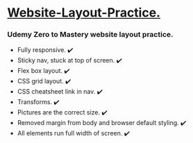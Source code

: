 <h1><ins> Website-Layout-Practice.</ins></h1>

<h3>Udemy Zero to Mastery website layout practice.</h3>

<ul>
  <li>Fully responsive. ✔️</li>
  <li>Sticky nav, stuck at top of screen. ✔️</li>
  <li>Flex box layout. ✔️</li>
  <li>CSS grid layout. ✔️</li>
  <li>CSS cheatsheet link in nav. ✔️</li>
  <li>Transforms. ✔️ </li>
  <li>Pictures are the correct size. ✔️</li>
  <li>Removed margin from body and browser default styling. ✔️</li>
  <li>All elements run full width of screen. ✔️</li>
</ul>
